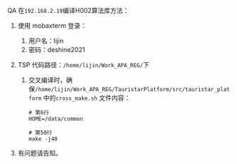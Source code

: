 QA 在`192.168.2.19`编译H002算法库方法：

1. 使用 mobaxterm 登录：

   1. 用户名：lijin
   2. 密码：deshine2021

2. TSP 代码路径：`/home/lijin/Work_APA_REG/`下

   1. 交叉编译时，确保`/home/lijin/Work_APA_REG/TauristarPlatform/src/tauristar_platform` 中的`cross_make.sh` 文件内容：

      ```shell
      # 第6行
      HOME=/data/common
      
      # 第50行
      make -j40
      ```

3. 有问题请告知。

